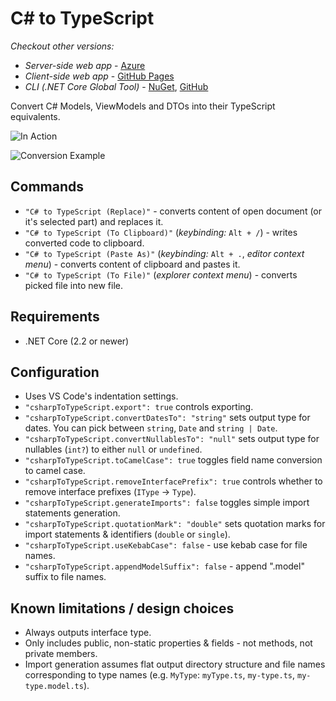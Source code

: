 # C# to TypeScript

*Checkout other versions:* 
- *Server-side web app* - [Azure](https://csharptotypescript.azurewebsites.net/ )
- *Client-side web app* - [GitHub Pages](https://adrianwilczynski.github.io/CSharpToTypeScript/)
- *CLI (.NET Core Global Tool)* - [NuGet](https://www.nuget.org/packages/CSharpToTypeScript.CLITool/), [GitHub](https://github.com/CDCavanagh/CSharpToTypeScript-2.0/tree/master/src/CSharpToTypeScript.CLITool) 

Convert C# Models, ViewModels and DTOs into their TypeScript equivalents.

![In Action](https://raw.githubusercontent.com/CDCavanagh/CSharpToTypeScript-2.0/master/src/CSharpToTypeScript.VSCodeExtension/img/inAction.gif)

![Conversion Example](https://raw.githubusercontent.com/CDCavanagh/CSharpToTypeScript-2.0/master/src/CSharpToTypeScript.VSCodeExtension/img/example.png)

## Commands

- `"C# to TypeScript (Replace)"` - converts content of open document (or it's selected part) and replaces it.
- `"C# to TypeScript (To Clipboard)"` (*keybinding:* `Alt + /`) - writes converted code to clipboard.
- `"C# to TypeScript (Paste As)"` (*keybinding:* `Alt + .`, *editor context menu*) - converts content of clipboard and pastes it.
- `"C# to TypeScript (To File)"` (*explorer context menu*) - converts picked file into new file.

## Requirements

- .NET Core (2.2 or newer)

## Configuration

- Uses VS Code's indentation settings.
- `"csharpToTypeScript.export": true` controls exporting.
- `"csharpToTypeScript.convertDatesTo": "string"` sets output type for dates. You can pick between `string`, `Date` and `string | Date`.
- `"csharpToTypeScript.convertNullablesTo": "null"` sets output type for nullables (`int?`) to either `null` or `undefined`.
- `"csharpToTypeScript.toCamelCase": true` toggles field name conversion to camel case.
- `"csharpToTypeScript.removeInterfacePrefix": true` controls whether to remove interface prefixes (`IType` -> `Type`).
- `"csharpToTypeScript.generateImports": false` toggles simple import statements generation.
- `"csharpToTypeScript.quotationMark": "double"` sets quotation marks for import statements & identifiers (`double` or `single`).
- `"csharpToTypeScript.useKebabCase": false` - use kebab case for file names.
- `"csharpToTypeScript.appendModelSuffix": false` - append ".model" suffix to file names.

## Known limitations / design choices

- Always outputs interface type.
- Only includes public, non-static properties & fields - not methods, not private members.
- Import generation assumes flat output directory structure and file names corresponding to type names (e.g. `MyType`: `myType.ts`, `my-type.ts`, `my-type.model.ts`). 